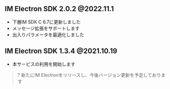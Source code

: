 ## IM Electron SDK 2.0.2 @2022.11.1
- 下層IM SDK C 6.7に更新しました
- メッセージ拡張をサポートします
- 出入りパラメータを最適化しました

## IM Electron SDK 1.3.4 @2021.10.19
- 本サービスの利用を開始します

>? 新たにIM Electronをリリースし、今後バージョン更新を予定しております
